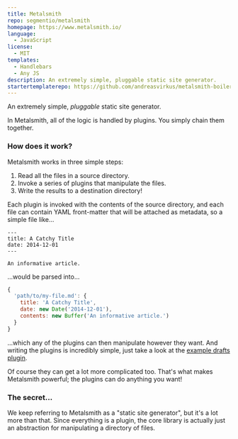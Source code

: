 ```yaml
---
title: Metalsmith
repo: segmentio/metalsmith
homepage: https://www.metalsmith.io/
language:
  - JavaScript
license:
  - MIT
templates:
  - Handlebars
  - Any JS
description: An extremely simple, pluggable static site generator.
startertemplaterepo: https://github.com/andreasvirkus/metalsmith-boilerplate
---
```


An extremely simple, _pluggable_ static site generator.

In Metalsmith, all of the logic is handled by plugins. You simply chain them together.

### How does it work?

Metalsmith works in three simple steps:

1. Read all the files in a source directory.
2. Invoke a series of plugins that manipulate the files.
3. Write the results to a destination directory!

Each plugin is invoked with the contents of the source directory, and each file can contain YAML front-matter that will be attached as metadata, so a simple file like...

    ---
    title: A Catchy Title
    date: 2014-12-01
    ---

    An informative article.

...would be parsed into...

```js
{
  'path/to/my-file.md': {
    title: 'A Catchy Title',
    date: new Date('2014-12-01'),
    contents: new Buffer('An informative article.')
  }
}
```

...which any of the plugins can then manipulate however they want. And writing the plugins is incredibly simple, just take a look at the [example drafts plugin](https://github.com/segmentio/metalsmith-drafts/blob/master/lib/index.js).

Of course they can get a lot more complicated too. That's what makes Metalsmith powerful; the plugins can do anything you want!

### The secret...

We keep referring to Metalsmith as a "static site generator", but it's a lot more than that. Since everything is a plugin, the core library is actually just an abstraction for manipulating a directory of files.
